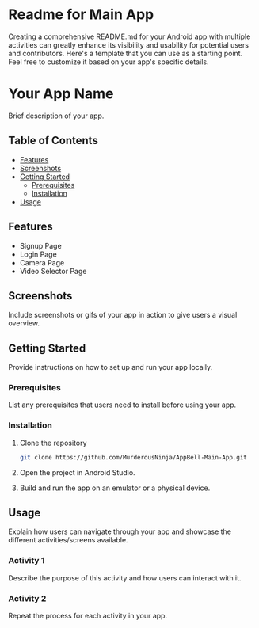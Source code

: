 # Readme for Main App

Creating a comprehensive README.md for your Android app with multiple activities can greatly enhance its visibility and usability for potential users and contributors. Here's a template that you can use as a starting point. Feel free to customize it based on your app's specific details.


# Your App Name

Brief description of your app.

## Table of Contents
- [Features](#features)
- [Screenshots](#screenshots)
- [Getting Started](#getting-started)
  - [Prerequisites](#prerequisites)
  - [Installation](#installation)
- [Usage](#usage)

## Features

- Signup Page
- Login Page
- Camera Page
- Video Selector Page

## Screenshots

Include screenshots or gifs of your app in action to give users a visual overview.

## Getting Started

Provide instructions on how to set up and run your app locally.

### Prerequisites

List any prerequisites that users need to install before using your app.

### Installation

1. Clone the repository
   ```bash
   git clone https://github.com/MurderousNinja/AppBell-Main-App.git
   ```

2. Open the project in Android Studio.

3. Build and run the app on an emulator or a physical device.

## Usage

Explain how users can navigate through your app and showcase the different activities/screens available.

### Activity 1

Describe the purpose of this activity and how users can interact with it.

### Activity 2

Repeat the process for each activity in your app.
